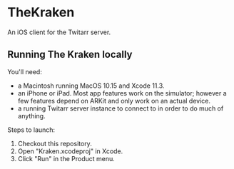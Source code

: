 # TheKraken
An iOS client for the Twitarr server.

## Running The Kraken locally ##

You'll need: 
 - a Macintosh running MacOS 10.15 and Xcode 11.3. 
 - an iPhone or iPad. Most app features work on the simulator; however a few features depend on ARKit and only work on an actual device.
 - a running Twitarr server instance to connect to in order to do much of anything.
 
Steps to launch:
 1. Checkout this repository.
 2. Open "Kraken.xcodeproj" in Xcode.
 3. Click "Run" in the Product menu.
